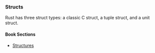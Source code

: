 ### Structs

Rust has three struct types: a classic C struct, a tuple struct, and a unit struct.

#### Book Sections

- [Structures](https://doc.rust-lang.org/book/ch05-01-defining-structs.html)
